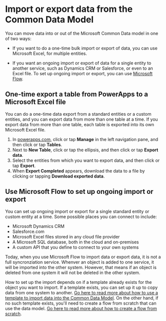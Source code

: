 <properties
	pageTitle="Import or export data | Microsoft Common Data Model"
	description="Import or export an entity from the Common Data Model"
	services="powerapps"
	documentationCenter="na"
	authors="RobinARH"
	manager="erikre"
	editor=""
	tags=""/>

<tags
   ms.service="powerapps"
   ms.devlang="na"
   ms.topic="article"
   ms.tgt_pltfrm="na"
   ms.workload="na"
   ms.date="08/03/2016"
   ms.author="robinr"/>

# Import or export data from the Common Data Model #
You can move data into or out of the Microsoft Common Data model in one of two ways:

- If you want to do a one-time bulk import or export of data, you can use Microsoft Excel, for multiple entities.

- If you want an ongoing import or export of data for a single entity to another service, such as Dynamics CRM or Salesforce, or even to an Excel file. To set up ongoing import or export, you can use [Microsoft Flow](https://flow.microsoft.com).

## One-time export a table from PowerApps to a Microsoft Excel file ##

You can do a one-time data export from a standard entities or a custom entities, and you can export data from more than one table at a time. If you export data from more than one table, each table is exported into its own Microsoft Excel file.

1. In [powerapps.com](https://web.powerapps.com), click or tap **Manage** in the left navigation pane, and then click or tap **Tables**.
1. Next to **New Table**, click or tap the ellipsis, and then click or tap **Export data**.
1. Select the entities from which you want to export data, and then click or tap **Export**.
1. When **Export Completed** appears, download the data to a file by clicking or tapping **Download exported data**.

## Use Microsoft Flow to set up ongoing import or export ##

You can set up ongoing import or export for a single standard entity or custom entity at a time. Some possible places you can connect to include:

- Microsoft Dynamics CRM
- Salesforce.com
- Microsoft Excel files stored in any cloud file provider
- A Microsoft SQL database, both in the cloud and on-premises
- A custom API that you define to connect to your own systems

Today, when you use Microsoft Flow to import data or export data, it is not a full syncronziation service. Whenver an object is added to one service, it will be imported into the other system. However, that means if an object is deleted from one system it will not be deleted in the other system.

How to set up the import depends on if a template already exists for the object you want to import. If a template exists, you can set up it up to copy data from  one system to another. [Go here to read more about how to use a template to import data into the Common Data Model](https://flow.microsoft.com/documentation/get-started-logic-template/). On the other hand, if no such template exists, you'll need to create a flow from scratch that can use the data model. [Go here to read more about how to create a flow from scratch](https://flow.microsoft.com/documentation/get-started-logic-flow/).
